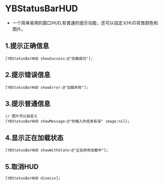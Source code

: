 # YBStatusBarHUD
- 一个简单易用的窗口HUD,有普通的提示功能，还可以自定义HUD背景颜色和图片。

## 1.提示正确信息

```objc
[YBStatusBarHUD showSuccess:@"加载成功"];
```
## 2.提示错误信息

```objc
[YBStatusBarHUD showError:@"加载失败"];
```

## 3.提示普通信息

```objc
// 图片可以自定义
[YBStatusBarHUD showMessage:@"你输入的信息有误" image:nil];
```

## 4.显示正在加载状态
```objc
[YBStatusBarHUD showWithState:@"正在拼命加载中"];
```

## 5.取消HUD
```objc
[YBStatusBarHUD dismiss];
```